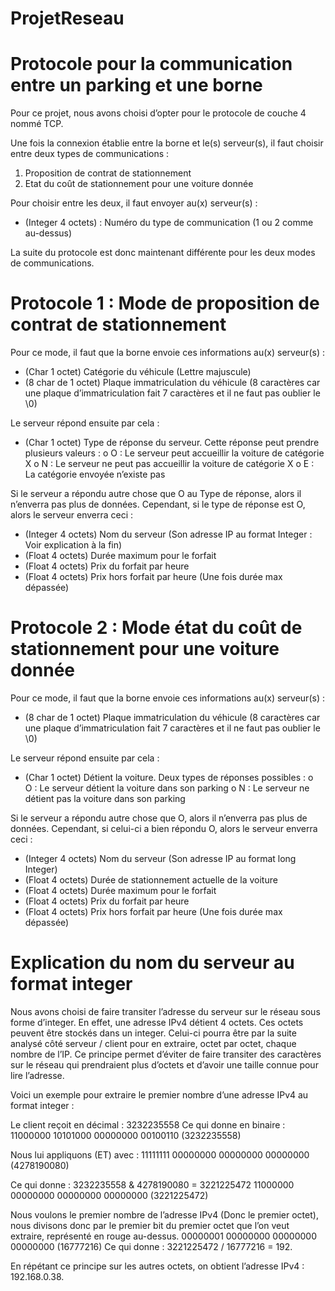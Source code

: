 # ProjetReseau

# Protocole pour la communication entre un parking et une borne

Pour ce projet, nous avons choisi d’opter pour le protocole de couche 4 nommé TCP. 

Une fois la connexion établie entre la borne et le(s) serveur(s), il faut choisir entre deux types de communications : 
	
1.	Proposition de contrat de stationnement 
2.	Etat du coût de stationnement pour une voiture donnée

Pour choisir entre les deux, il faut envoyer au(x) serveur(s) : 
	
-	(Integer 4 octets) : Numéro du type de communication (1 ou 2 comme au-dessus)

La suite du protocole est donc maintenant différente pour les deux modes de communications.

# Protocole 1 : Mode de proposition de contrat de stationnement 

Pour ce mode, il faut que la borne envoie ces informations au(x) serveur(s) : 
	
-	(Char 1 octet) Catégorie du véhicule (Lettre majuscule) 
-	(8 char de 1 octet) Plaque immatriculation du véhicule (8 caractères car une plaque d’immatriculation fait 7 caractères et il ne faut pas oublier le \0)
 
Le serveur répond ensuite par cela : 
	
-	(Char 1 octet) Type de réponse du serveur. Cette réponse peut prendre plusieurs valeurs : 
o	O : Le serveur peut accueillir la voiture de catégorie X
o	N : Le serveur ne peut pas accueillir la voiture de catégorie X
o	E : La catégorie envoyée n’existe pas 

Si le serveur a répondu autre chose que O au Type de réponse, alors il n’enverra pas plus de données. Cependant, si le type de réponse est O, alors le serveur enverra ceci : 

-	(Integer 4 octets) Nom du serveur (Son adresse IP au format Integer : Voir explication à la fin)
-	(Float 4 octets) Durée maximum pour le forfait 
-	(Float 4 octets) Prix du forfait par heure
-	(Float 4 octets) Prix hors forfait par heure (Une fois durée max dépassée)



# Protocole 2 : Mode état du coût de stationnement pour une voiture donnée 

Pour ce mode, il faut que la borne envoie ces informations au(x) serveur(s) : 
	
-	 (8 char de 1 octet) Plaque immatriculation du véhicule (8 caractères car une plaque d’immatriculation fait 7 caractères et il ne faut pas oublier le \0) 

Le serveur répond ensuite par cela : 
	
-	(Char 1 octet) Détient la voiture. Deux types de réponses possibles :
o	O : Le serveur détient la voiture dans son parking
o	N : Le serveur ne détient pas la voiture dans son parking 

Si le serveur a répondu autre chose que O, alors il n’enverra pas plus de données. Cependant, si celui-ci a bien répondu O, alors le serveur enverra ceci : 

-	(Integer 4 octets) Nom du serveur (Son adresse IP au format long Integer) 
-	(Float 4 octets) Durée de stationnement actuelle de la voiture 
-	(Float 4 octets) Durée maximum pour le forfait 
-	(Float 4 octets) Prix du forfait par heure
-	(Float 4 octets) Prix hors forfait par heure (Une fois durée max dépassée)

# Explication du nom du serveur au format integer

Nous avons choisi de faire transiter l’adresse du serveur sur le réseau sous forme d’integer. En effet, une adresse IPv4 détient 4 octets. Ces octets peuvent être stockés dans un integer. Celui-ci pourra être par la suite analysé côté serveur / client pour en extraire, octet par octet, chaque nombre de l’IP. Ce principe permet d’éviter de faire transiter des caractères sur le réseau qui prendraient plus d’octets et d’avoir une taille connue pour lire l’adresse.

Voici un exemple pour extraire le premier nombre d’une adresse IPv4 au format integer :

Le client reçoit en décimal :      3232235558
Ce qui donne en binaire :          11000000 10101000 00000000 00100110 (3232235558)

Nous lui appliquons (ET) avec :    11111111 00000000 00000000 00000000 (4278190080)

Ce qui donne :  3232235558 & 4278190080	 = 3221225472
                                   11000000 00000000 00000000 00000000 (3221225472)

Nous voulons le premier nombre de l’adresse IPv4 (Donc le premier octet), nous divisons donc par le premier bit du premier octet que l’on veut extraire, représenté en rouge au-dessus.
				                           00000001 00000000 00000000 00000000 (16777216)
Ce qui donne : 3221225472 / 16777216 = 192. 

En répétant ce principe sur les autres octets, on obtient l’adresse IPv4 : 192.168.0.38.
